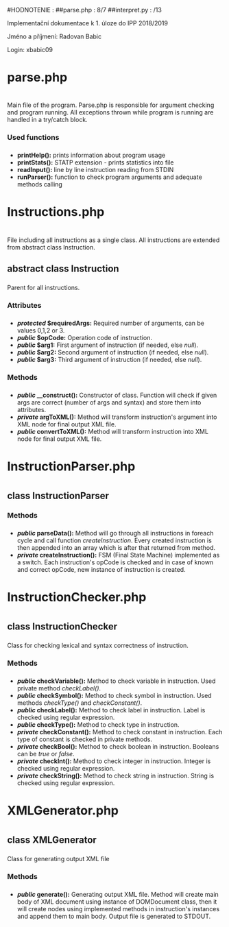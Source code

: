 #HODNOTENIE : 
##parse.php : 8/7
##interpret.py : /13

Implementační dokumentace k 1. úloze do IPP 2018/2019

Jméno a příjmení: Radovan Babic

Login: xbabic09


# parse.php <h1>
Main file of the program. Parse.php is responsible for argument checking and program running.
All exceptions thrown while program is running are handled in a try/catch block.
### Used functions <h3>
* **printHelp():**              prints information about program usage
* **printStats():**             STATP extension - prints statistics into file
* **readInput():**              line by line instruction reading from STDIN
* **runParser():**              function to check program arguments and adequate methods calling


# Instructions.php <h1>
File including all instructions as a single class. All instructions are extended from abstract class Instruction.

## abstract class Instruction <h3>
Parent for all instructions.

### Attributes <h3>
* ***protected* $requiredArgs:**  Required number of arguments, can be values 0,1,2 or 3.
* ***public* $opCode:**           Operation code of instruction.
* ***public* $arg1:**             First argument of instruction (if needed, else *null*).
* ***public* $arg2:**             Second argument of instruction (if needed, else *null*).
* ***public* $arg3:**             Third argument of instruction (if needed, else *null*).

### Methods <h3>
* ***public* __construct():**     Constructor of class. Function will check if given args are correct (number of args and syntax)
                                  and store them into attributes.
* ***private* argToXML():**       Method will transform instruction's argument into XML node for final output XML file.
* ***public* convertToXML():**    Method will transform instruction into XML node for final output XML file.

# InstructionParser.php <h1>

##  class InstructionParser <h3>

### Methods <h3>
* ***public* parseData():**       Method will go through all instructions in foreach cycle and call function *createInstruction*.
                                  Every created instruction is then appended into an array which is after that returned from method.      
* ***private* createInstruction():**    FSM (Final State Machine) implemented as a switch. Each instruction's opCode is checked and in case of 
                                  known and correct opCode, new instance of instruction is created.

# InstructionChecker.php <h1>

##  class InstructionChecker <h3>

Class for checking lexical and syntax correctness of instruction.

### Methods <h3>
* ***public* checkVariable():**   Method to check variable in instruction. Used private method *checkLabel()*.
* ***public* checkSymbol():**     Method to check symbol in instruction. Used methods *checkType()* and *checkConstant()*.
* ***public* checkLabel():**      Method to check label in instruction. Label is checked using regular expression.
* ***public* checkType():**       Method to check type in instruction.
* ***private* checkConstant():**  Method to check constant in instruction. Each type of constant is checked in private methods.
* ***private* checkBool():**      Method to check boolean in instruction. Booleans can be *true* or *false*.
* ***private* checkInt():**       Method to check integer in instruction. Integer is checked using regular expression.
* ***private* checkString():**    Method to check string in instruction. String is checked using regular expression.

# XMLGenerator.php <h1>

##  class XMLGenerator <h3>

Class for generating output XML file

### Methods <h3>
* ***public* generate():**        Generating output XML file. Method will create main body of XML document using instance of DOMDocument class,
                                  then it will create nodes using implemented methods in instruction's instances and append them to main body.
                                  Output file is generated to STDOUT.
